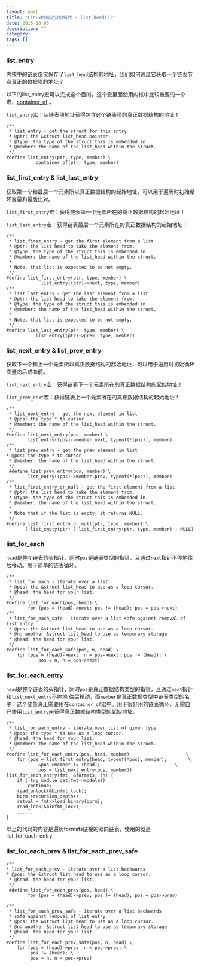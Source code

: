 ```yaml
---
layout: post
title: "Linux内核之双向链表 - list_head(3)"
date: 2015-10-05
description: ""
category: 
tags: []
---
```


### list_entry

内核中的链表仅仅保存了`list_head`结构的地址，我们如何通过它获取一个链表节点真正的数据项的地址？

以下的list_entry宏可以完成这个目的，这个宏里面使用内核中比较重要的一个宏，[container_of](http://mudongliang.github.io/2015/10/05/linux-container_of.html) 。

`list_entry`宏：从链表项地址获得包含这个链表项的真正数据结构的地址！

```
/**
 * list_entry - get the struct for this entry
 * @ptr: the &struct list_head pointer.
 * @type: the type of the struct this is embedded in.
 * @member: the name of the list_head within the struct.
 */
#define list_entry(ptr, type, member) \
           container_of(ptr, type, member)
```

### list_first_entry & list_last_entry


获取第一个和最后一个元素所以真正数据结构的起始地址，可以用于遍历时初始循环变量和最后比对。

`list_first_entry`宏：获得链表第一个元素所在的真正数据结构的起始地址！

`list_last_entry`宏：获得链表最后一个元素所在的真正数据结构的起始地址！

```
/**
 * list_first_entry - get the first element from a list
 * @ptr: the list head to take the element from.
 * @type: the type of the struct this is embedded in.
 * @member: the name of the list_head within the struct.
 *
 * Note, that list is expected to be not empty.
 */
#define list_first_entry(ptr, type, member) \
             list_entry((ptr)->next, type, member)
/**
 * list_last_entry - get the last element from a list
 * @ptr: the list head to take the element from.
 * @type: the type of the struct this is embedded in.
 * @member: the name of the list_head within the struct.
 *
 * Note, that list is expected to be not empty.
 */
#define list_last_entry(ptr, type, member) \
           list_entry((ptr)->prev, type, member)
```

### list_next_entry & list_prev_entry

获取下一个和上一个元素所以真正数据结构的起始地址，可以用于遍历时初始循环变量向后或向前。

`list_next_entry`宏：获得链表下一个元素所在的真正数据结构的起始地址！

`list_prev_next`宏：获得链表上一个元素所在的真正数据结构的起始地址！

```
/**
 * list_next_entry - get the next element in list
 * @pos: the type * to cursor
 * @member: the name of the list_head within the struct.
 */
#define list_next_entry(pos, member) \
        list_entry((pos)->member.next, typeof(*(pos)), member)
/**
 * list_prev_entry - get the prev element in list
* @pos: the type * to cursor
 * @member: the name of the list_head within the struct.
 */
 #define list_prev_entry(pos, member) \
        list_entry((pos)->member.prev, typeof(*(pos)), member)
/**
 * list_first_entry_or_null - get the first element from a list
 * @ptr: the list head to take the element from.
 * @type: the type of the struct this is embedded in.
 * @member: the name of the list_head within the struct.
 *
 * Note that if the list is empty, it returns NULL.
 */
#define list_first_entry_or_null(ptr, type, member) \
       (!list_empty(ptr) ? list_first_entry(ptr, type, member) : NULL)
```

### list_for_each

`head`是整个链表的头指针，同时`pos`是链表类型的指针，且通过`next`指针不停地往后移动。用于简单的链表循环。

```
/**
 * list_for_each - iterate over a list
 * @pos: the &struct list_head to use as a loop cursor.
 * @head: the head for your list.
 */
#define list_for_each(pos, head) \
        for (pos = (head)->next; pos != (head); pos = pos->next)
/**
 * list_for_each_safe - iterate over a list safe against removal of list entry
 * @pos: the &struct list_head to use as a loop cursor.
 * @n: another &struct list_head to use as temporary storage
 * @head: the head for your list.
 */
#define list_for_each_safe(pos, n, head) \
    for (pos = (head)->next, n = pos->next; pos != (head); \
            pos = n, n = pos->next)
```

### list_for_each_entry

`head`是整个链表的头指针，同时`pos`是真正数据结构类型的指针，且通过`next`指针和`list_next_entry`不停地 往后移动，而`member`是真正数据类型中链表类型的名字，这个变量真正需要用在`container_of`宏中。用于很好用的链表循环，无需自己使用`list_entry`来获得真正数据结构类型的起始地址。

```
/**
 * list_for_each_entry - iterate over list of given type
 * @pos: the type * to use as a loop cursor.
 * @head: the head for your list.
 * @member: the name of the list_head within the struct.
 */
#define list_for_each_entry(pos, head, member)                     \
    for (pos = list_first_entry(head, typeof(*pos), member);        \
            &pos->member != (head);                            \
            pos = list_next_entry(pos, member))
list_for_each_entry(fmt, &formats, lh) {
    if (!try_module_get(fmt->module))
        continue;
    read_unlock(&binfmt_lock);
    bprm->recursion_depth++;
    retval = fmt->load_binary(bprm);
    read_lock(&binfmt_lock);
    ......
}
```

以上的代码的内容是遍历formats链接的双向链表，使用的就是list_for_each_entry.

### list_for_each_prev & list_for_each_prev_safe

```
/**
* list_for_each_prev - iterate over a list backwards
* @pos: the &struct list_head to use as a loop cursor.
 * @head: the head for your list.
 */
 #define list_for_each_prev(pos, head) \
        for (pos = (head)->prev; pos != (head); pos = pos->prev)

/**
 * list_for_each_prev_safe - iterate over a list backwards 
 * safe against removal of list entry
 * @pos: the &struct list_head to use as a loop cursor.
 * @n: another &struct list_head to use as temporary storage
 * @head: the head for your list.
 */
#define list_for_each_prev_safe(pos, n, head) \
    for (pos = (head)->prev, n = pos->prev; \
         pos != (head); \
         pos = n, n = pos->prev)
```
